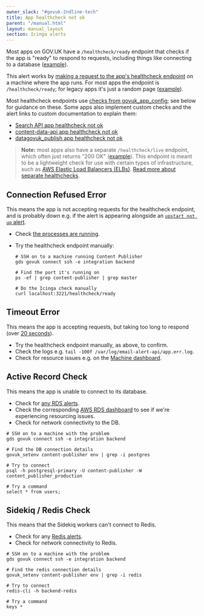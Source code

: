 ```yaml
---
owner_slack: "#govuk-2ndline-tech"
title: App healthcheck not ok
parent: "/manual.html"
layout: manual_layout
section: Icinga alerts
---
```


Most apps on GOV.UK have a `/healthcheck/ready` endpoint that checks if the app is "ready" to respond to requests, including things like connecting to a database ([example](https://github.com/alphagov/content-publisher/blob/8df63907dab486a54894105b829ab9ea02936b67/config/routes.rb#L115-L118)).

This alert works by [making a request to the app's healthcheck endpoint](https://github.com/alphagov/govuk-puppet/blob/fab936cb82be7fad42636fcafca3718a8368ebfe/modules/icinga/files/usr/lib/nagios/plugins/check_json_healthcheck#L155) on a machine where the app runs. For most apps the endpoint is `/healthcheck/ready`; for legacy apps it's just a random page ([example](https://github.com/alphagov/govuk-puppet/blob/3f05678f36fde027efd3bbaae2421ebe04103136/modules/licensify/manifests/apps/licensify.pp#L63)).

Most healthcheck endpoints use [checks from govuk_app_config](https://github.com/alphagov/govuk_app_config/blob/master/docs/healthchecks.md); see below for guidance on these. Some apps also implement custom checks and the alert links to custom documentation to explain them:

- [Search API app healthcheck not ok](/manual/alerts/search-api-app-healthcheck-not-ok.html)
- [content-data-api app healthcheck not ok](/manual/alerts/content-data-api-app-healthcheck-not-ok.html)
- [datagovuk_publish app healthcheck not ok](/manual/alerts/datagovuk-publish-healthcheck-not-ok.html)

> **Note:** most apps also have a separate `/healthcheck/live` endpoint, which often just returns "200 OK" ([example](https://github.com/alphagov/publishing-api/blob/50af13759827318fb953086c836490b2f3de1242/config/routes.rb#L52)). This endpoint is meant to be a lightweight check for use with certain types of infrastructure, such as [AWS Elastic Load Balancers (ELBs)](https://github.com/alphagov/govuk-aws/pull/1438). [Read more about separate healthchecks](https://github.com/alphagov/govuk-rfcs/blob/main/rfc-141-application-healthchecks.md).

## Connection Refused Error

This means the app is not accepting requests for the healthcheck endpoint, and is probably down e.g. if the alert is appearing alongside an [`upstart not up` alert](/manual/alerts/check-process-running.html).

- Check [the processes are running](check-process-running.html).
- Try the healthcheck endpoint manually:

  ```
  # SSH on to a machine running Content Publisher
  gds govuk connect ssh -e integration backend

  # Find the port it's running on
  ps -ef | grep content-publisher | grep master

  # Do the Icinga check manually
  curl localhost:3221/healthcheck/ready
  ```

## Timeout Error

This means the app is accepting requests, but taking too long to respond (over [20 seconds](https://github.com/alphagov/govuk-puppet/blob/fab936cb82be7fad42636fcafca3718a8368ebfe/modules/icinga/files/usr/lib/nagios/plugins/check_json_healthcheck#L155)).

- Try the healthcheck endpoint manually, as above, to confirm.
- Check the logs e.g. `tail -100f /var/log/email-alert-api/app.err.log`.
- Check for resource issues e.g. on the [Machine dashboard][machine metrics].

## Active Record Check

This means the app is unable to connect to its database.

- Check for [any RDS alerts](/manual/govuk-in-aws.html#postgresql-and-mysql).
- Check the corresponding [AWS RDS dashboard][rds dash] to see if we're experiencing resourcing issues.
- Check for network connectivity to the DB.

```
# SSH on to a machine with the problem
gds govuk connect ssh -e integration backend

# Find the DB connection details
govuk_setenv content-publisher env | grep -i postgres

# Try to connect
psql -h postgresql-primary -U content-publisher -W content_publisher_production

# Try a command
select * from users;
```

## Sidekiq / Redis Check

This means that the Sidekiq workers can't connect to Redis.

- Check for any [Redis alerts](redis.html).
- Check for network connectivity to Redis.

```
# SSH on to a machine with the problem
gds govuk connect ssh -e integration backend

# Find the redis connection details
govuk_setenv content-publisher env | grep -i redis

# Try to connect
redis-cli -h backend-redis

# Try a command
keys *
```

[machine metrics]: https://grafana.blue.production.govuk.digital/dashboard/file/machine.json
[rds dash]: https://grafana.production.govuk.digital/dashboard/file/aws-rds.json?orgId=1&var-region=eu-west-1&from=now-3h&to=now
